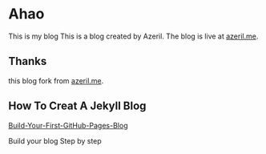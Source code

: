 # Ahao 

This is my blog 
This is a blog created by Azeril. The blog is live at [azeril.me](http://azeril.me/).

## Thanks

this blog fork from [azeril.me](http://azeril.me/).

## How To Creat A Jekyll Blog

[Build-Your-First-GitHub-Pages-Blog](http://azeril.me/blog/Build-Your-First-GitHub-Pages-Blog.html)

Build your blog Step by step



